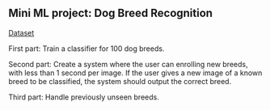 ## Mini ML project: Dog Breed Recognition

[Dataset](https://drive.google.com/u/0/uc?id=1Xrr_C0ho9UpOarWBluK4pTY1ps92EqxR)

First part: Train a classifier for 100 dog breeds.

Second part: Create a system where the user can enrolling new breeds, with less than 1 second per image. If the user gives a new image of a known breed to be classified, the system should output the correct breed.

Third part: Handle previously unseen breeds.
